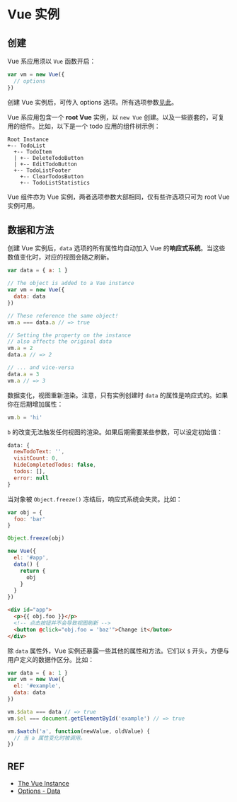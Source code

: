 # Vue 实例

## 创建

Vue 系应用须以 `Vue` 函数开启：

```js
var vm = new Vue({
  // options
})
```

创建 Vue 实例后，可传入 options 选项。所有选项参数[见此][api]。

Vue 系应用包含一个 **root Vue** 实例，以 `new Vue` 创建。以及一些嵌套的，可复用的组件。比如，以下是一个 todo 应用的组件树示例：

```
Root Instance
+-- TodoList
  +-- TodoItem
  | +-- DeleteTodoButton
  | +-- EditTodoButton
  +-- TodoListFooter
    +-- ClearTodosButton
    +-- TodoListStatistics
```

Vue 组件亦为 Vue 实例，两者选项参数大部相同，仅有些许选项只可为 root Vue 实例可用。

## 数据和方法

创建 Vue 实例后，`data` 选项的所有属性均自动加入 Vue 的**响应式系统**。当这些数值变化时，对应的视图会随之刷新。

```js
var data = { a: 1 }

// The object is added to a Vue instance
var vm = new Vue({
  data: data
})

// These reference the same object!
vm.a === data.a // => true

// Setting the property on the instance
// also affects the original data
vm.a = 2
data.a // => 2

// ... and vice-versa
data.a = 3
vm.a // => 3
```

数据变化，视图重新渲染。注意，只有实例创建时 `data` 的属性是响应式的。如果你在后期增加属性：

```js
vm.b = 'hi'
```

`b` 的改变无法触发任何视图的渲染。如果后期需要某些参数，可以设定初始值：

```js
data: {
  newTodoText: '',
  visitCount: 0,
  hideCompletedTodos: false,
  todos: [],
  error: null
}
```

当对象被 `Object.freeze()` 冻结后，响应式系统会失灵。比如：

```js
var obj = {
  foo: 'bar'
}

Object.freeze(obj)

new Vue({
  el: '#app',
  data() {
    return {
      obj
    }
  }
})
```

```html
<div id="app">
  <p>{{ obj.foo }}</p>
  <!-- 点击按钮并不会导致视图刷新 -->
  <button @click="obj.foo = 'baz'">Change it</buton>
</div>
```

除 `data` 属性外，Vue 实例还暴露一些其他的属性和方法。它们以 `$` 开头，方便与用户定义的数据作区分。比如：

```js
var data = { a: 1 }
var vm = new Vue({
  el: '#example',
  data: data
})

vm.$data === data // => true
vm.$el === document.getElementById('example') // => true

vm.$watch('a', function(newValue, oldValue) {
  // 当 a 属性变化时被调用。
})
```

## REF

- [The Vue Instance][instance]
- [Options - Data][api]

[instance]: https://vuejs.org/v2/guide/instance.html
[api]: https://vuejs.org/v2/api/#Options-Data